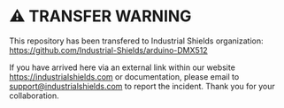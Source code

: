 # ⚠️ TRANSFER WARNING

This repository has been transfered to Industrial Shields organization: https://github.com/Industrial-Shields/arduino-DMX512

If you have arrived here via an external link within our website https://industrialshields.com or documentation, please email to <support@industrialshields.com> to report the incident. Thank you for your collaboration.
